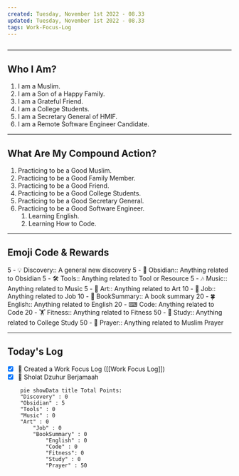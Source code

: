 ```yaml
---
created: Tuesday, November 1st 2022 - 08.33
updated: Tuesday, November 1st 2022 - 08.33
tags: Work-Focus-Log
---
```

```toc
```

---
Who I Am?
---
1. I am a Muslim.
2. I am a Son of a Happy Family.
3. I am a Grateful Friend.
4. I am a College Students.
5. I am a Secretary General of HMIF.
6. I am a Remote Software Engineer Candidate.

---
What Are My Compound Action?
---
1. Practicing to be a Good Muslim.
2. Practicing to be a Good Family Member.
3. Practicing to be a Good Friend.
4. Practicing to be a Good College Students.
5. Practicing to be a Good Secretary General.
6. Practicing to be a Good Software Engineer.
	1. Learning English.
	2. Learning How to Code.

---
Emoji Code & Rewards
---
5 - 💡 Discovery:: A general new discovery
5 - 🗿 Obsidian:: Anything related to Obsidian
5 - 🛠 Tools:: Anything related to Tool or Resource
5 - 🎶 Music:: Anything related to Music
5 - 🎨 Art:: Anything related to Art
10 - 👔 Job:: Anything related to Job
10 - 📘 BookSummary:: A book summary
20 - 🍀 English:: Anything related to English
20 - ⌨ Code: Anything related to Code
20 - 🏋️ Fitness:: Anything related to Fitness
50 - 📑 Study:: Anything related to College Study
50 - 🕋 Prayer:: Anything related to Muslim Prayer

---
Today's Log
---
- [x] 🗿 Created a Work Focus Log ([[Work Focus Log]])
- [x] 🕋 Sholat Dzuhur Berjamaah

```mermaid
	pie showData title Total Points: 
	"Discovery" : 0
	"Obsidian" : 5
	"Tools" : 0
	"Music" : 0
	"Art" : 0
		"Job" : 0
		"BookSummary" : 0
			"English" : 0
			"Code" : 0
			"Fitness": 0
			"Study" : 0
			"Prayer" : 50
```